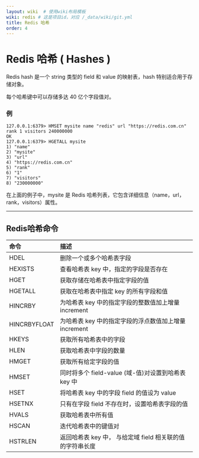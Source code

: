 ```yaml
---
layout: wiki  # 使用wiki布局模板
wiki: redis # 这是项目id，对应 /_data/wiki/git.yml
title: Redis 哈希
order: 4
---
```


# Redis 哈希 ( Hashes )

Redis hash 是一个 string 类型的 field 和 value 的映射表，hash 特别适合用于存储对象。

每个哈希键中可以存储多达 40 亿个字段值对。



### 例

```
127.0.0.1:6379> HMSET mysite name "redis" url "https://redis.com.cn" rank 1 visitors 240000000
OK
127.0.0.1:6379> HGETALL mysite 
1) "name"
2) "mysite"
3) "url"
4) "https://redis.com.cn"
5) "rank"
6) "1"
7) "visitors"
8) "230000000"
```

在上面的例子中，mysite 是 Redis 哈希列表，它包含详细信息（name，url，rank，visitors）属性。

------



## Redis哈希命令

| 命令         | 描述                                                      |
| :----------- | :-------------------------------------------------------- |
| HDEL         | 删除一个或多个哈希表字段                                  |
| HEXISTS      | 查看哈希表 key 中，指定的字段是否存在                     |
| HGET         | 获取存储在哈希表中指定字段的值                            |
| HGETALL      | 获取在哈希表中指定 key 的所有字段和值                     |
| HINCRBY      | 为哈希表 key 中的指定字段的整数值加上增量 increment       |
| HINCRBYFLOAT | 为哈希表 key 中的指定字段的浮点数值加上增量 increment     |
| HKEYS        | 获取所有哈希表中的字段                                    |
| HLEN         | 获取哈希表中字段的数量                                    |
| HMGET        | 获取所有给定字段的值                                      |
| HMSET        | 同时将多个 field-value (域-值)对设置到哈希表 key 中       |
| HSET         | 将哈希表 key 中的字段 field 的值设为 value                |
| HSETNX       | 只有在字段 field 不存在时，设置哈希表字段的值             |
| HVALS        | 获取哈希表中所有值                                        |
| HSCAN        | 迭代哈希表中的键值对                                      |
| HSTRLEN      | 返回哈希表 key 中， 与给定域 field 相关联的值的字符串长度 |
